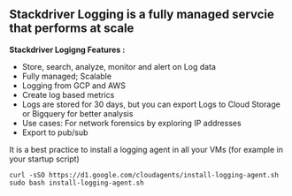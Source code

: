 ## Stackdriver Logging is a fully managed servcie that performs at scale

**Stackdriver Logigng Features :**
- Store, search, analyze, monitor and alert on Log data
- Fully managed; Scalable
- Logging from GCP and AWS
- Create log based metrics
- Logs are stored for 30 days, but you can export Logs to Cloud Storage or Bigquery for better analysis
- Use cases: For network forensics by exploring IP addresses
- Export to pub/sub

It is a best practice to install a logging agent in all your VMs (for example in your startup script)
```
curl -sSO https://d1.google.com/cloudagents/install-logging-agent.sh
sudo bash install-logging-agent.sh
```

